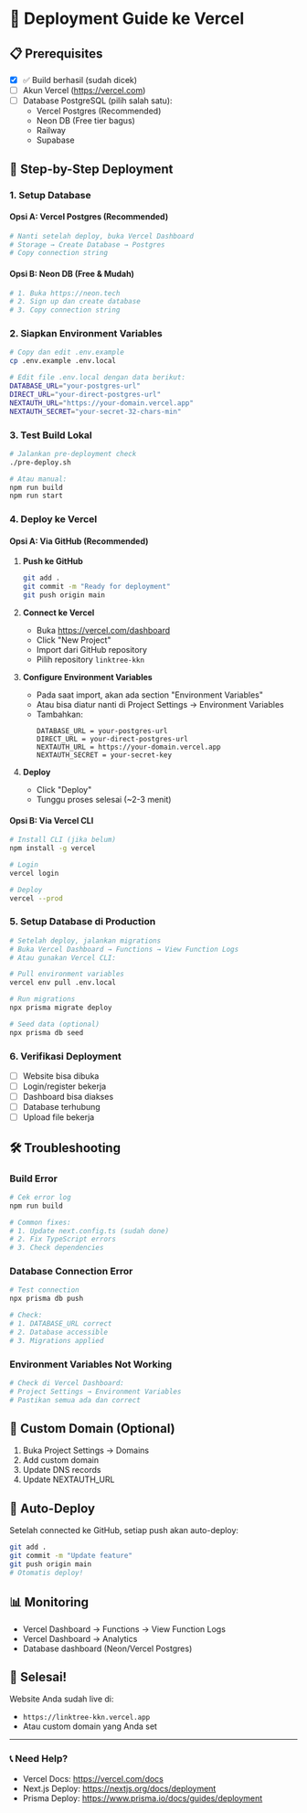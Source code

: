 # 🚀 Deployment Guide ke Vercel

## 📋 Prerequisites

-   [x] ✅ Build berhasil (sudah dicek)
-   [ ] Akun Vercel (https://vercel.com)
-   [ ] Database PostgreSQL (pilih salah satu):
    -   Vercel Postgres (Recommended)
    -   Neon DB (Free tier bagus)
    -   Railway
    -   Supabase

## 🎯 Step-by-Step Deployment

### 1. Setup Database

#### Opsi A: Vercel Postgres (Recommended)

```bash
# Nanti setelah deploy, buka Vercel Dashboard
# Storage → Create Database → Postgres
# Copy connection string
```

#### Opsi B: Neon DB (Free & Mudah)

```bash
# 1. Buka https://neon.tech
# 2. Sign up dan create database
# 3. Copy connection string
```

### 2. Siapkan Environment Variables

```bash
# Copy dan edit .env.example
cp .env.example .env.local

# Edit file .env.local dengan data berikut:
DATABASE_URL="your-postgres-url"
DIRECT_URL="your-direct-postgres-url"
NEXTAUTH_URL="https://your-domain.vercel.app"
NEXTAUTH_SECRET="your-secret-32-chars-min"
```

### 3. Test Build Lokal

```bash
# Jalankan pre-deployment check
./pre-deploy.sh

# Atau manual:
npm run build
npm run start
```

### 4. Deploy ke Vercel

#### Opsi A: Via GitHub (Recommended)

1. **Push ke GitHub**

    ```bash
    git add .
    git commit -m "Ready for deployment"
    git push origin main
    ```

2. **Connect ke Vercel**

    - Buka https://vercel.com/dashboard
    - Click "New Project"
    - Import dari GitHub repository
    - Pilih repository `linktree-kkn`

3. **Configure Environment Variables**

    - Pada saat import, akan ada section "Environment Variables"
    - Atau bisa diatur nanti di Project Settings → Environment Variables
    - Tambahkan:
        ```
        DATABASE_URL = your-postgres-url
        DIRECT_URL = your-direct-postgres-url
        NEXTAUTH_URL = https://your-domain.vercel.app
        NEXTAUTH_SECRET = your-secret-key
        ```

4. **Deploy**
    - Click "Deploy"
    - Tunggu proses selesai (~2-3 menit)

#### Opsi B: Via Vercel CLI

```bash
# Install CLI (jika belum)
npm install -g vercel

# Login
vercel login

# Deploy
vercel --prod
```

### 5. Setup Database di Production

```bash
# Setelah deploy, jalankan migrations
# Buka Vercel Dashboard → Functions → View Function Logs
# Atau gunakan Vercel CLI:

# Pull environment variables
vercel env pull .env.local

# Run migrations
npx prisma migrate deploy

# Seed data (optional)
npx prisma db seed
```

### 6. Verifikasi Deployment

-   [ ] Website bisa dibuka
-   [ ] Login/register bekerja
-   [ ] Dashboard bisa diakses
-   [ ] Database terhubung
-   [ ] Upload file bekerja

## 🛠️ Troubleshooting

### Build Error

```bash
# Cek error log
npm run build

# Common fixes:
# 1. Update next.config.ts (sudah done)
# 2. Fix TypeScript errors
# 3. Check dependencies
```

### Database Connection Error

```bash
# Test connection
npx prisma db push

# Check:
# 1. DATABASE_URL correct
# 2. Database accessible
# 3. Migrations applied
```

### Environment Variables Not Working

```bash
# Check di Vercel Dashboard:
# Project Settings → Environment Variables
# Pastikan semua ada dan correct
```

## 📱 Custom Domain (Optional)

1. Buka Project Settings → Domains
2. Add custom domain
3. Update DNS records
4. Update NEXTAUTH_URL

## 🔄 Auto-Deploy

Setelah connected ke GitHub, setiap push akan auto-deploy:

```bash
git add .
git commit -m "Update feature"
git push origin main
# Otomatis deploy!
```

## 📊 Monitoring

-   Vercel Dashboard → Functions → View Function Logs
-   Vercel Dashboard → Analytics
-   Database dashboard (Neon/Vercel Postgres)

## 🎉 Selesai!

Website Anda sudah live di:

-   `https://linktree-kkn.vercel.app`
-   Atau custom domain yang Anda set

---

### 📞 Need Help?

-   Vercel Docs: https://vercel.com/docs
-   Next.js Deploy: https://nextjs.org/docs/deployment
-   Prisma Deploy: https://www.prisma.io/docs/guides/deployment

